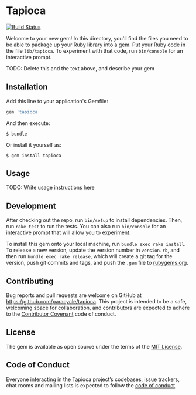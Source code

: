 # Tapioca

[![Build Status](https://travis-ci.com/Shopify/tapioca.svg?token=AuiMGLmuYDrK2mb81pyq&branch=master)](https://travis-ci.com/Shopify/tapioca)

Welcome to your new gem! In this directory, you'll find the files you need to be able to package up your Ruby library into a gem. Put your Ruby code in the file `lib/tapioca`. To experiment with that code, run `bin/console` for an interactive prompt.

TODO: Delete this and the text above, and describe your gem

## Installation

Add this line to your application's Gemfile:

```ruby
gem 'tapioca'
```

And then execute:

    $ bundle

Or install it yourself as:

    $ gem install tapioca

## Usage

TODO: Write usage instructions here

## Development

After checking out the repo, run `bin/setup` to install dependencies. Then, run `rake test` to run the tests. You can also run `bin/console` for an interactive prompt that will allow you to experiment.

To install this gem onto your local machine, run `bundle exec rake install`. To release a new version, update the version number in `version.rb`, and then run `bundle exec rake release`, which will create a git tag for the version, push git commits and tags, and push the `.gem` file to [rubygems.org](https://rubygems.org).

## Contributing

Bug reports and pull requests are welcome on GitHub at https://github.com/paracycle/tapioca. This project is intended to be a safe, welcoming space for collaboration, and contributors are expected to adhere to the [Contributor Covenant](http://contributor-covenant.org) code of conduct.

## License

The gem is available as open source under the terms of the [MIT License](https://opensource.org/licenses/MIT).

## Code of Conduct

Everyone interacting in the Tapioca project’s codebases, issue trackers, chat rooms and mailing lists is expected to follow the [code of conduct](https://github.com/paracycle/tapioca/blob/master/CODE_OF_CONDUCT.md).
